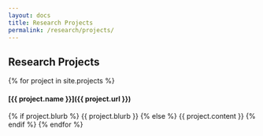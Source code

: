```yaml
---
layout: docs
title: Research Projects
permalink: /research/projects/
---
```

## Research Projects
{% for project in site.projects %}
#### [{{ project.name }}]({{ project.url }})
{% if project.blurb %}
  {{ project.blurb }}
{% else %}
  {{ project.content }}
{% endif %}
{% endfor %}